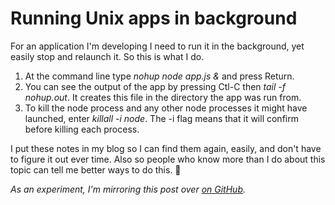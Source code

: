 # Running Unix apps in background
For an application I'm developing I need to run it in the background, yet easily stop and relaunch it. So this is what I do. 
1. At the command line type <i>nohup node app.js &</i> and press Return. 
2. You can see the output of the app by pressing Ctl-C then <i>tail -f nohup.out</i>. It creates this file in the directory the app was run from.  
3. To kill the node process and any other node processes it might have launched, enter <i>killall -i node</i>. The -i flag means that it will confirm before killing each process.  

I put these notes in my blog so I can find them again, easily, and don't have to figure it out ever time. Also so people who know more than I do about this topic can tell me better ways to do this. :orange:

<i>As an experiment, I'm mirroring this post over <a href="https://github.com/scripting/Scripting-News/blob/master/blog/stories/2019/10/12/a140257.md">on GitHub</a>.</i>

